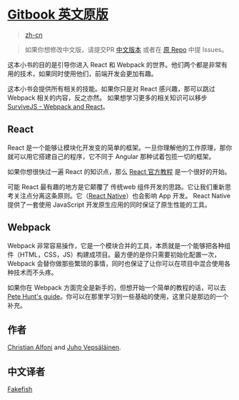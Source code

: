 
[Gitbook 英文原版](http://christianalfoni.github.io/react-webpack-cookbook/)
=======
> [zh-cn](https://fakefish.github.io/react-webpack-cookbook/)

> 如果你想修改中文版，请提交PR [中文版本](https://github.com/fakefish/react-webpack-cookbook) 或者在 [原 Repo](https://github.com/christianalfoni/react-webpack-cookbook/issues) 中提 Issues。

这本小书的目的是引导你进入 React 和 Webpack 的世界。他们两个都是非常有用的技术，如果同时使用他们，前端开发会更加有趣。


这本小书会提供所有相关的技能。如果你只是对 React 感兴趣，那可以跳过 Webpack 相关的内容，反之亦然。 如果想学习更多的相关知识可以移步 [SurviveJS - Webpack and React](http://survivejs.com/)。 


## React

React 是一个能够让模块化开发变的简单的框架。一旦你理解他的工作原理，那你就可以用它搭建自己的程序，它不同于 Angular 那种试着包揽一切的框架。

如果你想很快过一遍 React 的知识点，那么 [React 官方教程](http://facebook.github.io/react/docs/tutorial.html) 是一个很好的开始。

可能 React 最有趣的地方是它颠覆了 传统web 组件开发的思路。它让我们重新思考关注点分离这条原则。它（[React Native](https://facebook.github.io/react-native/)）也会影响 App 开发。 React Native 提供了一套使用 JavaScript 开发原生应用的同时保证了原生性能的工具。

## Webpack

Webpack 非常容易操作，它是一个模块合并的工具，本质就是一个能够把各种组件（HTML，CSS，JS）构建成项目。最方便的是你只需要初始化配置一次，Webpack 会替你做那些繁琐的事情，同时也保证了让你可以在项目中混合使用各种技术而不头疼。


如果你在 Webpack 方面完全是新手的，但想开始一个简单的教程的话，可以去 [Pete Hunt's guide](https://github.com/petehunt/webpack-howto)。你可以在那里学习到一些基础的使用，这里只是那边的一个补充。


## 作者

[Christian Alfoni](http://www.christianalfoni.com/) and [Juho Vepsäläinen](http://survivejs.com/).

## 中文译者

[Fakefish](http://fakefish.github.io/)

